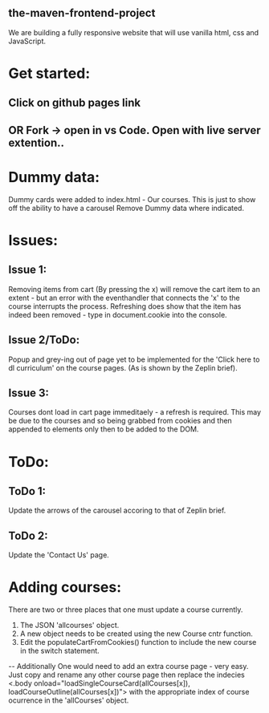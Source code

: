 ## the-maven-frontend-project
We are building a fully responsive website that will use vanilla html, css and JavaScript. 

# Get started:
## Click on github pages link
## OR Fork -> open in vs Code. Open with live server extention..

# Dummy data:
Dummy cards were added to index.html - Our courses. This is just to show off the ability to have a carousel
Remove Dummy data where indicated.

# Issues: 
## Issue 1:
Removing items from cart (By pressing the x) will remove the cart item to an extent - but an error with the eventhandler that connects the 'x' to the course interrupts the process.
Refreshing does show that the item has indeed been removed - type in document.cookie into the console.

## Issue 2/ToDo:
Popup and grey-ing out of page yet to be implemented for the 'Click here to dl curriculum' on the course pages. (As is shown by the Zeplin brief).

## Issue 3:
Courses dont load in cart page immeditaely - a refresh is required. This may be due to the courses and so being grabbed from cookies and then appended to elements only then to be added to the DOM.

# ToDo:
## ToDo 1:
Update the arrows of the carousel accoring to that of Zeplin brief.

## ToDo 2:
Update the 'Contact Us' page.

# Adding courses:
There are two or three places that one must update a course currently.
1) The JSON 'allcourses' object.
2) A new object needs to be created using the new Course cntr function.
3) Edit the populateCartFromCookies() function to include the new course in the switch statement.

-- Additionally One would need to add an extra course page - very easy. Just copy and rename any other course page then replace the indecies <.body onload="loadSingleCourseCard(allCourses[x]), loadCourseOutline(allCourses[x])"> with the appropriate index of course ocurrence in the 'allCourses' object.